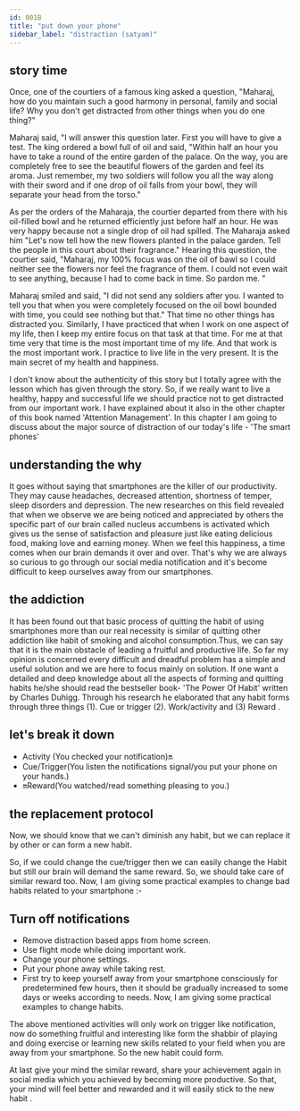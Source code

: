 ```yaml
---
id: 001B
title: "put down your phone"
sidebar_label: "distraction (satyam)"
---
```


## story time

Once, one of the courtiers of a famous king asked a question, "Maharaj, how do you maintain such a good harmony in personal, family and social life? Why you don't get distracted from other things when you do one thing?"

Maharaj said, "I will answer this question later. First you will have to give a test. The king ordered a bowl full of oil and said, "Within half an hour you have to take a round of the entire garden of the palace. On the way, you are completely free to see the beautiful flowers of the garden and feel its aroma. Just remember, my two soldiers will follow you all the way along with their sword and if one drop of oil falls from your bowl, they will separate your head from the torso."

As per the orders of the Maharaja, the courtier departed from there with his oil-filled bowl and he returned efficiently just before half an hour. He was very happy because not a single drop of oil had spilled. The Maharaja asked him "Let's now tell how the new flowers planted in the palace garden. Tell the people in this court about their fragrance." Hearing this question, the courtier said, "Maharaj, my 100% focus was on the oil of bawl so I could neither see the flowers nor feel the fragrance of them. I could not even wait to see anything, because I had to come back in time. So pardon me. "

Maharaj smiled and said, "I did not send any soldiers after you. I wanted to tell you that when you were completely focused on the oil bowl bounded with time, you could see nothing but that." That time no other things has distracted you. Similarly, I have practiced that when I work on one aspect of my life, then I keep my entire focus on that task at that time. For me at that time very that time is the most important time of my life. And that work is the most important work. I practice to live life in the very present. It is the main secret of my health and happiness.

I don't know about the authenticity of this story but I totally agree with the lesson which has given through the story. So, if we really want to live a healthy, happy and successful life we should practice not to get distracted from our important work. I have explained about it also in the other chapter of this book named 'Attention Management'. In this chapter I am going to discuss about the major source of distraction of our today's life - 'The smart phones'

## understanding the why

It goes without saying that smartphones are the killer of our productivity. They may cause headaches, decreased attention, shortness of temper, sleep disorders and depression. The new researches on this field revealed that when we observe we are being noticed and appreciated by others the specific part of our brain called nucleus accumbens is activated which gives us the sense of satisfaction and pleasure just like eating delicious food, making love and earning money. When we feel this happiness, a time comes when our brain demands it over and over. That's why we are always so curious to go through our social media notification and it's become difficult to keep ourselves away from our smartphones.

## the addiction

It has been found out that basic process of quitting the habit of using smartphones more than our real necessity is similar of quitting other addiction like habit of smoking and alcohol consumption.Thus, we can say that it is the main obstacle of leading a fruitful and productive life. So far my opinion is concerned every difficult and dreadful problem has a simple and useful solution and we are here to focus mainly on solution. If one want a detailed and deep knowledge about all the aspects of forming and quitting habits he/she should read the bestseller book- 'The Power Of Habit' written by Charles Duhigg. Through his research he elaborated that any habit forms through three things (1). Cue or trigger (2). Work/activity and (3) Reward .

## let's break it down

- Activity (You checked your notification)🔛
- Cue/Trigger(You listen the notifications signal/you put your phone on your hands.)
- 🔛Reward(You watched/read something pleasing to you.)

## the replacement protocol

Now, we should know that we can't diminish any habit, but we can replace it by other or can form a new habit.

So, if we could change the cue/trigger then we can easily change the Habit but still our brain will demand the same reward. So, we should take care of similar reward too. Now, I am giving some practical examples to change bad habits related to your smartphone :-

## Turn off notifications

- Remove distraction based apps from home screen.
- Use flight mode while doing important work.
- Change your phone settings.
- Put your phone away while taking rest.
- First try to keep yourself away from your smartphone consciously for predetermined few hours, then it should be gradually increased to some days or weeks according to needs. Now, I am giving some practical examples to change habits.

The above mentioned activities will only work on trigger like notification, now do something fruitful and interesting like form the shabbir of playing and doing exercise or learning new skills related to your field when you are away from your smartphone. So the new habit could form.

At last give your mind the similar reward, share your achievement again in social media which you achieved by becoming more productive. So that, your mind will feel better and rewarded and it will easily stick to the new habit .
